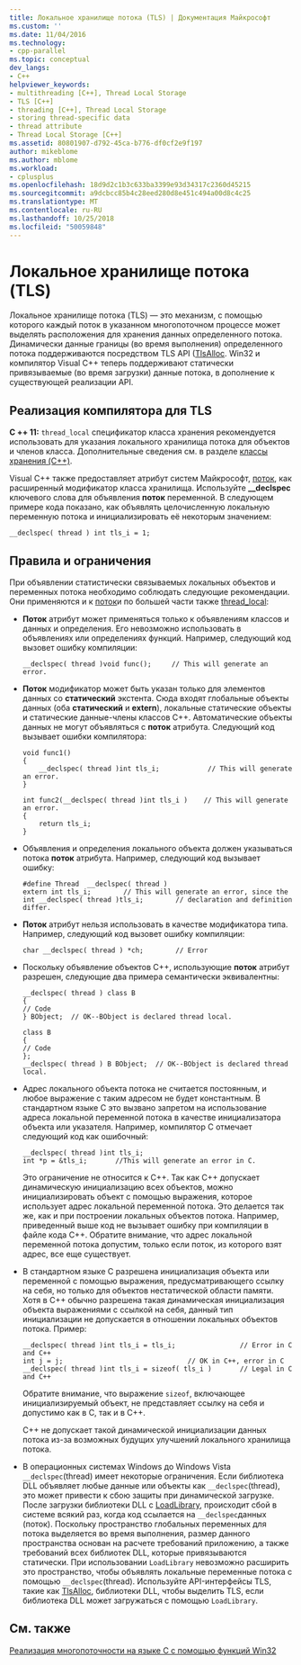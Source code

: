 ```yaml
---
title: Локальное хранилище потока (TLS) | Документация Майкрософт
ms.custom: ''
ms.date: 11/04/2016
ms.technology:
- cpp-parallel
ms.topic: conceptual
dev_langs:
- C++
helpviewer_keywords:
- multithreading [C++], Thread Local Storage
- TLS [C++]
- threading [C++], Thread Local Storage
- storing thread-specific data
- thread attribute
- Thread Local Storage [C++]
ms.assetid: 80801907-d792-45ca-b776-df0cf2e9f197
author: mikeblome
ms.author: mblome
ms.workload:
- cplusplus
ms.openlocfilehash: 18d9d2c1b3c633ba3399e93d34317c2360d45215
ms.sourcegitcommit: a9dcbcc85b4c28eed280d8e451c494a00d8c4c25
ms.translationtype: MT
ms.contentlocale: ru-RU
ms.lasthandoff: 10/25/2018
ms.locfileid: "50059848"
---
```

# <a name="thread-local-storage-tls"></a>Локальное хранилище потока (TLS)

Локальное хранилище потока (TLS) — это механизм, с помощью которого каждый поток в указанном многопоточном процессе может выделять расположения для хранения данных определенного потока. Динамически данные границы (во время выполнения) определенного потока поддерживаются посредством TLS API ([TlsAlloc](/windows/desktop/api/processthreadsapi/nf-processthreadsapi-tlsalloc).  Win32 и компилятор Visual C++ теперь поддерживают статически привязываемые (во время загрузки) данные потока, в дополнение к существующей реализации API.

##  <a name="_core_compiler_implementation_for_tls"></a> Реализация компилятора для TLS

**C ++ 11:** `thread_local` спецификатор класса хранения рекомендуется использовать для указания локального хранилища потока для объектов и членов класса. Дополнительные сведения см. в разделе [классы хранения (C++)](../cpp/storage-classes-cpp.md).

Visual C++ также предоставляет атрибут систем Майкрософт, [поток](../cpp/thread.md), как расширенный модификатор класса хранилища. Используйте **__declspec** ключевого слова для объявления **поток** переменной. В следующем примере кода показано, как объявлять целочисленную локальную переменную потока и инициализировать её некоторым значением:

```
__declspec( thread ) int tls_i = 1;
```

## <a name="rules-and-limitations"></a>Правила и ограничения

При объявлении статистически связываемых локальных объектов и переменных потока необходимо соблюдать следующие рекомендации. Они применяются и к [поток](../cpp/thread.md)и по большей части также [thread_local](../cpp/storage-classes-cpp.md):

- **Поток** атрибут может применяться только к объявлениям классов и данных и определения. Его невозможно использовать в объявлениях или определениях функций. Например, следующий код вызовет ошибку компиляции:

    ```
    __declspec( thread )void func();     // This will generate an error.
    ```

- **Поток** модификатор может быть указан только для элементов данных со **статический** экстента. Сюда входят глобальные объекты данных (оба **статический** и **extern**), локальные статические объекты и статические данные-члены классов C++. Автоматические объекты данных не могут объявляться с **поток** атрибута. Следующий код вызывает ошибки компилятора:

    ```
    void func1()
    {
        __declspec( thread )int tls_i;            // This will generate an error.
    }

    int func2(__declspec( thread )int tls_i )    // This will generate an error.
    {
        return tls_i;
    }
    ```

- Объявления и определения локального объекта должен указываться потока **поток** атрибута. Например, следующий код вызывает ошибку:

    ```
    #define Thread  __declspec( thread )
    extern int tls_i;        // This will generate an error, since the
    int __declspec( thread )tls_i;        // declaration and definition differ.
    ```

- **Поток** атрибут нельзя использовать в качестве модификатора типа. Например, следующий код вызовет ошибку компиляции:

    ```
    char __declspec( thread ) *ch;        // Error
    ```

- Поскольку объявление объектов C++, использующие **поток** атрибут разрешен, следующие два примера семантически эквивалентны:

    ```
    __declspec( thread ) class B
    {
    // Code
    } BObject;  // OK--BObject is declared thread local.

    class B
    {
    // Code
    };
    __declspec( thread ) B BObject;  // OK--BObject is declared thread local.
    ```

- Адрес локального объекта потока не считается постоянным, и любое выражение с таким адресом не будет константным. В стандартном языке C это вызвано запретом на использование адреса локальной переменной потока в качестве инициализатора объекта или указателя. Например, компилятор C отмечает следующий код как ошибочный:

    ```
    __declspec( thread )int tls_i;
    int *p = &tls_i;       //This will generate an error in C.
    ```

   Это ограничение не относится к C++. Так как C++ допускает динамическую инициализацию всех объектов, можно инициализировать объект с помощью выражения, которое использует адрес локальной переменной потока. Это делается так же, как и при построении локальных объектов потока. Например, приведенный выше код не вызывает ошибку при компиляции в файле кода C++. Обратите внимание, что адрес локальной переменной потока допустим, только если поток, из которого взят адрес, все еще существует.

- В стандартном языке C разрешена инициализация объекта или переменной с помощью выражения, предусматривающего ссылку на себя, но только для объектов нестатической области памяти. Хотя в C++ обычно разрешена такая динамическая инициализация объекта выражениями с ссылкой на себя, данный тип инициализации не допускается в отношении локальных объектов потока. Пример:

    ```
    __declspec( thread )int tls_i = tls_i;                // Error in C and C++
    int j = j;                               // OK in C++, error in C
    __declspec( thread )int tls_i = sizeof( tls_i )       // Legal in C and C++
    ```

   Обратите внимание, что выражение `sizeof`, включающее инициализируемый объект, не представляет ссылку на себя и допустимо как в C, так и в C++.

   C++ не допускает такой динамической инициализации данных потока из-за возможных будущих улучшений локального хранилища потока.

- В операционных системах Windows до Windows Vista `__declspec`(thread) имеет некоторые ограничения. Если библиотека DLL объявляет любые данные или объекты как `__declspec`(thread), это может привести к сбою защиты при динамической загрузке. После загрузки библиотеки DLL с [LoadLibrary](/windows/desktop/api/libloaderapi/nf-libloaderapi-loadlibrarya), происходит сбой в системе всякий раз, когда код ссылается на `__declspec`данных (поток). Поскольку пространство глобальных переменных для потока выделяется во время выполнения, размер данного пространства основан на расчете требований приложению, а также требований всех библиотек DLL, которые привязываются статически. При использовании `LoadLibrary` невозможно расширить это пространство, чтобы объявлять локальные переменные потока с помощью `__declspec`(thread). Используйте API-интерфейсы TLS, такие как [TlsAlloc](/windows/desktop/api/processthreadsapi/nf-processthreadsapi-tlsalloc), библиотеки DLL, чтобы выделить TLS, если библиотека DLL может загружаться с помощью `LoadLibrary`.

## <a name="see-also"></a>См. также

[Реализация многопоточности на языке C с помощью функций Win32](multithreading-with-c-and-win32.md)